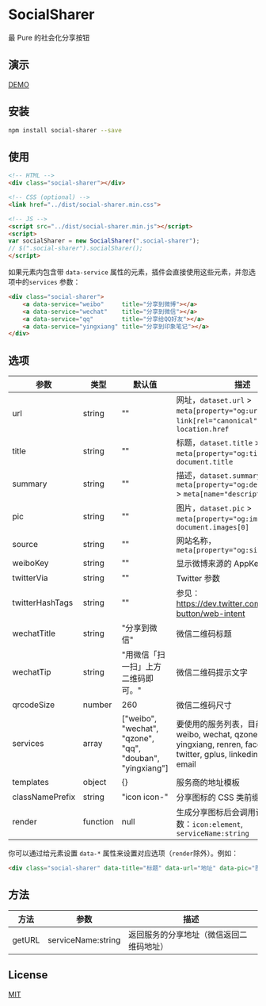 # SocialSharer

最 Pure 的社会化分享按钮

## 演示

[DEMO](http://cople.github.io/SocialSharer)

## 安装

```sh
npm install social-sharer --save
```

## 使用

```html
<!-- HTML -->
<div class="social-sharer"></div>

<!-- CSS (optional) -->
<link href="../dist/social-sharer.min.css">

<!-- JS -->
<script src="../dist/social-sharer.min.js"></script>
<script>
var socialSharer = new SocialSharer(".social-sharer");
// $(".social-sharer").socialSharer();
</script>
```

如果元素内包含带 `data-service` 属性的元素，插件会直接使用这些元素，并忽选项中的`services` 参数：

```html
<div class="social-sharer">
    <a data-service="weibo"     title="分享到微博"></a>
    <a data-service="wechat"    title="分享到微信"></a>
    <a data-service="qq"        title="分享给QQ好友"></a>
    <a data-service="yingxiang" title="分享到印象笔记"></a>
</div>
```

## 选项

| 参数              | 类型       | 默认值                                      | 描述                                       |
| --------------- | -------- | ---------------------------------------- | ---------------------------------------- |
| url             | string   | ""                                       | 网址，`dataset.url` > `meta[property="og:url"]` > `link[rel="canonical"]` > `location.href` |
| title           | string   | ""                                       | 标题，`dataset.title` > `meta[property="og:title"]` > `document.title` |
| summary         | string   | ""                                       | 描述，`dataset.summary` > `meta[property="og:description"]` > `meta[name="description"]` |
| pic             | string   | ""                                       | 图片，`dataset.pic` > `meta[property="og:image"]` > `document.images[0]` |
| source          | string   | ""                                       | 网站名称，`meta[property="og:site_name"]`     |
| weiboKey        | string   | ""                                       | 显示微博来源的 AppKey                           |
| twitterVia      | string   | ""                                       | Twitter 参数                               |
| twitterHashTags | string   | ""                                       | 参见：https://dev.twitter.com/web/tweet-button/web-intent |
| wechatTitle     | string   | "分享到微信"                                  | 微信二维码标题                                  |
| wechatTip       | string   | "用微信「扫一扫」上方二维码即可。"                       | 微信二维码提示文字                                |
| qrcodeSize      | number   | 260                                      | 微信二维码尺寸                                  |
| services        | array    | ["weibo", "wechat", "qzone", "qq", "douban", "yingxiang"] | 要使用的服务列表，目前支持：weibo, wechat, qzone, qq, douban, yingxiang, renren, facebook, twitter, gplus, linkedin, evernote, email |
| templates       | object   | {}                                       | 服务商的地址模板                                 |
| classNamePrefix | string   | "icon icon-"                             | 分享图标的 CSS 类前缀                            |
| render          | function | null                                     | 生成分享图标后会调用该函数，参数：`icon:element`, `serviceName:string` |

你可以通过给元素设置 `data-*` 属性来设置对应选项（`render`除外）。例如：

```html
<div class="social-sharer" data-title="标题" data-url="地址" data-pic="图片"></div>
```

## 方法

| 方法     | 参数                 | 描述                   |
| ------ | ------------------ | -------------------- |
| getURL | serviceName:string | 返回服务的分享地址（微信返回二维码地址） |

## License

[MIT](http://opensource.org/licenses/MIT)
